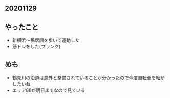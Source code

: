 ## 20201129

## やったこと
* 新横浜～鴨居間を歩いて運動した
* 筋トレをした(プランク)

## めも
* 鶴見川の沿道は意外と整備されていることが分かったので今度自転車を転がしたいね
* エリア88が明日までなので見ている
